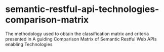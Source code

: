 # semantic-restful-api-technologies-comparison-matrix
The methodology used to obtain the classification matrix and criteria presented in A guiding Comparison Matrix of Semantic Restful Web APIs enabling Technologies
